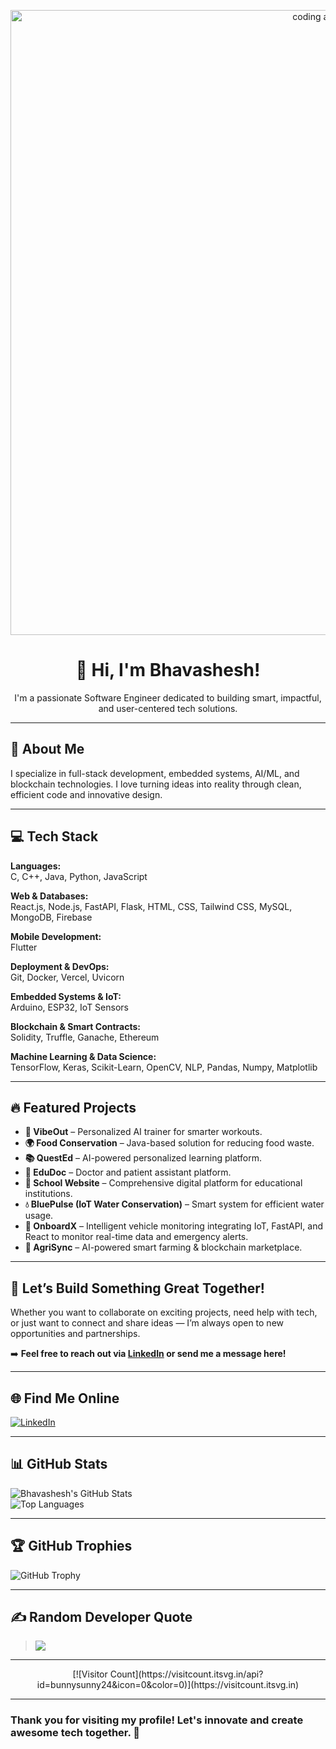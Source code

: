 <p align="center">
  <img src="https://user-images.githubusercontent.com/74038190/225813708-98b745f2-7d22-48cf-9150-083f1b00d6c9.gif" width="1000" alt="coding animation"/>
</p>

<h1 align="center">👋 Hi, I'm Bhavashesh!</h1>

<p align="center">
  I'm a passionate Software Engineer dedicated to building smart, impactful, and user-centered tech solutions.
</p>

---

## 🚀 About Me

I specialize in full-stack development, embedded systems, AI/ML, and blockchain technologies. I love turning ideas into reality through clean, efficient code and innovative design.

---

## 💻 Tech Stack

**Languages:**  
C, C++, Java, Python, JavaScript

**Web & Databases:**  
React.js, Node.js, FastAPI, Flask, HTML, CSS, Tailwind CSS, MySQL, MongoDB, Firebase

**Mobile Development:**  
Flutter

**Deployment & DevOps:**  
Git, Docker, Vercel, Uvicorn

**Embedded Systems & IoT:**  
Arduino, ESP32, IoT Sensors

**Blockchain & Smart Contracts:**  
Solidity, Truffle, Ganache, Ethereum

**Machine Learning & Data Science:**  
TensorFlow, Keras, Scikit-Learn, OpenCV, NLP, Pandas, Numpy, Matplotlib

---

## 🔥 Featured Projects

- **🎯 VibeOut** – Personalized AI trainer for smarter workouts.  
- **🌍 Food Conservation** – Java-based solution for reducing food waste.  
- **📚 QuestEd** – AI-powered personalized learning platform.  
- **📄 EduDoc** – Doctor and patient assistant platform.  
- **🏫 School Website** – Comprehensive digital platform for educational institutions.  
- **💧 BluePulse (IoT Water Conservation)** – Smart system for efficient water usage.  
- **🚗 OnboardX** – Intelligent vehicle monitoring integrating IoT, FastAPI, and React to monitor real-time data and emergency alerts.  
- **🌾 AgriSync** – AI-powered smart farming & blockchain marketplace.

---

## 🤝 Let’s Build Something Great Together!

Whether you want to collaborate on exciting projects, need help with tech, or just want to connect and share ideas — I’m always open to new opportunities and partnerships.

➡️ **Feel free to reach out via [LinkedIn](https://www.linkedin.com/in/bhavashesh/) or send me a message here!**

---

## 🌐 Find Me Online

[![LinkedIn](https://img.shields.io/badge/LinkedIn-%230077B5.svg?logo=linkedin&logoColor=white)](https://www.linkedin.com/in/bhavashesh/)

---

## 📊 GitHub Stats

![Bhavashesh's GitHub Stats](https://github-readme-stats.vercel.app/api?username=BunnySunny24&theme=dark&show_icons=true)  
![Top Languages](https://github-readme-stats.vercel.app/api/top-langs/?username=BunnySunny24&theme=dark&layout=compact)

---

## 🏆 GitHub Trophies

![GitHub Trophy](https://github-profile-trophy.vercel.app/?username=bunnysunny24&theme=radical&no-bg=true)

---

## ✍️ Random Developer Quote

> ![](https://quotes-github-readme.vercel.app/api?type=horizontal&theme=radical)

---

<p align="center">
  [![Visitor Count](https://visitcount.itsvg.in/api?id=bunnysunny24&icon=0&color=0)](https://visitcount.itsvg.in)
</p>

---

### Thank you for visiting my profile! Let's innovate and create awesome tech together. 🚀
